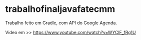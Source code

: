 # trabalhofinaljavafatecmm


Trabalho feito em Gradle, com API do Google Agenda.

Video em >> https://www.youtube.com/watch?v=WYClF_fRg1U

